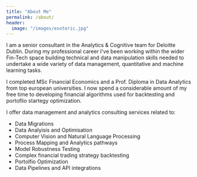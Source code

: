 ```yaml
---
title: "About Me"
permalink: /about/
header:
  image: "/images/esoteric.jpg"
---
```


I am a senior consultant in the Analytics & Cognitive team for Deloitte Dublin. During my professional career I've been working within the wider Fin-Tech space building technical and data manipulation skills needed to undertake a wide variety of data management, quantitative and machine learning tasks. 

I completed MSc Financial Economics and a Prof. Diploma in Data Analytics from top european universities. I now spend a considerable amount of my free time to developing financial algorithms used for backtesting and portoflio startegy optimization.

I offer data management and analytics consulting services related to:

* Data Migrations
* Data Analyisis and Optimisation
* Computer Vision and Natural Language Processing
* Process Mapping and Analytics pathways
* Model Robustness Testing
* Complex financial trading strategy backtesting
* Portolfio Optimization
* Data Pipelines and API integrations





